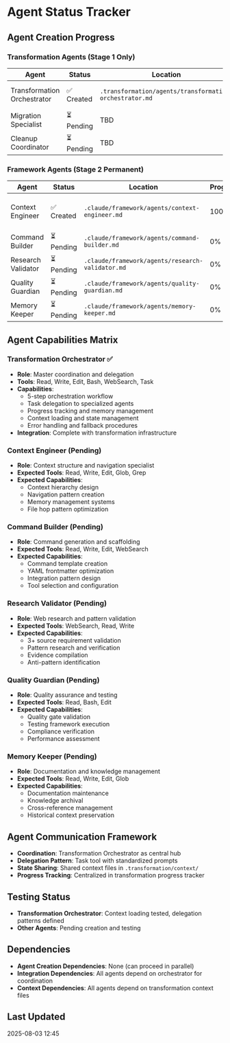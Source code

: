 # Agent Status Tracker

## Agent Creation Progress

### Transformation Agents (Stage 1 Only)
| Agent | Status | Location | Progress | Notes |
|-------|--------|----------|----------|-------|
| Transformation Orchestrator | ✅ Created | `.transformation/agents/transformation-orchestrator.md` | 100% | Master coordination agent |
| Migration Specialist | ⏳ Pending | TBD | 0% | Task 1.8 |
| Cleanup Coordinator | ⏳ Pending | TBD | 0% | Task 1.9 |

### Framework Agents (Stage 2 Permanent)
| Agent | Status | Location | Progress | Notes |
|-------|--------|----------|----------|-------|
| Context Engineer | ✅ Created | `.claude/framework/agents/context-engineer.md` | 100% | Specialized context engineering agent |
| Command Builder | ⏳ Pending | `.claude/framework/agents/command-builder.md` | 0% | Task 1.4 |
| Research Validator | ⏳ Pending | `.claude/framework/agents/research-validator.md` | 0% | Task 1.5 |
| Quality Guardian | ⏳ Pending | `.claude/framework/agents/quality-guardian.md` | 0% | Task 1.6 |
| Memory Keeper | ⏳ Pending | `.claude/framework/agents/memory-keeper.md` | 0% | Task 1.7 |

## Agent Capabilities Matrix

### Transformation Orchestrator ✅
- **Role**: Master coordination and delegation
- **Tools**: Read, Write, Edit, Bash, WebSearch, Task
- **Capabilities**:
  - 5-step orchestration workflow
  - Task delegation to specialized agents
  - Progress tracking and memory management
  - Context loading and state management
  - Error handling and fallback procedures
- **Integration**: Complete with transformation infrastructure

### Context Engineer (Pending)
- **Role**: Context structure and navigation specialist
- **Expected Tools**: Read, Write, Edit, Glob, Grep
- **Expected Capabilities**:
  - Context hierarchy design
  - Navigation pattern creation
  - Memory management systems
  - File hop pattern optimization

### Command Builder (Pending)
- **Role**: Command generation and scaffolding
- **Expected Tools**: Read, Write, Edit, WebSearch
- **Expected Capabilities**:
  - Command template creation
  - YAML frontmatter optimization
  - Integration pattern design
  - Tool selection and configuration

### Research Validator (Pending)
- **Role**: Web research and pattern validation
- **Expected Tools**: WebSearch, Read, Write
- **Expected Capabilities**:
  - 3+ source requirement validation
  - Pattern research and verification
  - Evidence compilation
  - Anti-pattern identification

### Quality Guardian (Pending)
- **Role**: Quality assurance and testing
- **Expected Tools**: Read, Bash, Edit
- **Expected Capabilities**:
  - Quality gate validation
  - Testing framework execution
  - Compliance verification
  - Performance assessment

### Memory Keeper (Pending)
- **Role**: Documentation and knowledge management
- **Expected Tools**: Read, Write, Edit, Glob
- **Expected Capabilities**:
  - Documentation maintenance
  - Knowledge archival
  - Cross-reference management
  - Historical context preservation

## Agent Communication Framework
- **Coordination**: Transformation Orchestrator as central hub
- **Delegation Pattern**: Task tool with standardized prompts
- **State Sharing**: Shared context files in `.transformation/context/`
- **Progress Tracking**: Centralized in transformation progress tracker

## Testing Status
- **Transformation Orchestrator**: Context loading tested, delegation patterns defined
- **Other Agents**: Pending creation and testing

## Dependencies
- **Agent Creation Dependencies**: None (can proceed in parallel)
- **Integration Dependencies**: All agents depend on orchestrator for coordination
- **Context Dependencies**: All agents depend on transformation context files

## Last Updated
2025-08-03 12:45